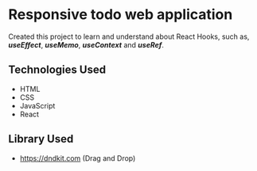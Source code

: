 # Responsive todo web application

Created this project to learn and understand about React Hooks, such as, *__useEffect__*, *__useMemo__*, *__useContext__* and *__useRef__*.

## Technologies Used
- HTML
- CSS
- JavaScript
- React

## Library Used
- https://dndkit.com (Drag and Drop)
